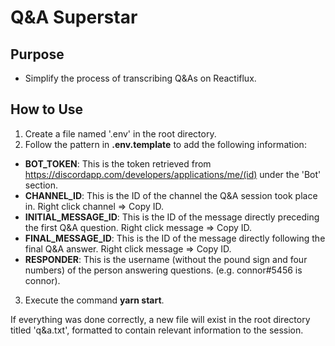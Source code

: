  Q&A Superstar
 ======
 
## Purpose
* Simplify the process of transcribing Q&As on Reactiflux.

## How to Use
1. Create a file named '.env' in the root directory.
2. Follow the pattern in **.env.template** to add the following information:

* **BOT_TOKEN**: This is the token retrieved from https://discordapp.com/developers/applications/me/(id) under the 'Bot' section.  
* **CHANNEL_ID**: This is the ID of the channel the Q&A session took place in. Right click channel => Copy ID.  
* **INITIAL\_MESSAGE_ID**: This is the ID of the message directly preceding the first Q&A question. Right click message => Copy ID.  
* **FINAL\_MESSAGE_ID**: This is the ID of the message directly following the final Q&A answer. Right click message => Copy ID.  
* **RESPONDER**: This is the username (without the pound sign and four numbers) of the person answering questions. (e.g. connor#5456 is connor).  

3. Execute the command **yarn start**.

If everything was done correctly, a new file will exist in the root directory titled 'q&a.txt', formatted to contain relevant information to the session.